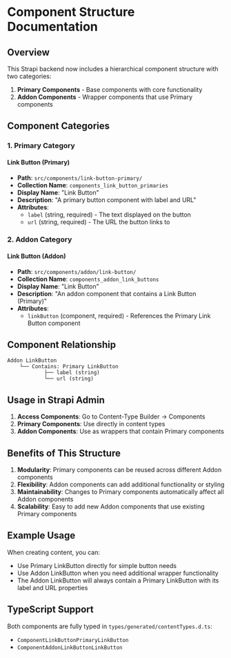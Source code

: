 # Component Structure Documentation

## Overview

This Strapi backend now includes a hierarchical component structure with two categories:

1. **Primary Components** - Base components with core functionality
2. **Addon Components** - Wrapper components that use Primary components

## Component Categories

### 1. Primary Category

#### Link Button (Primary)
- **Path**: `src/components/link-button-primary/`
- **Collection Name**: `components_link_button_primaries`
- **Display Name**: "Link Button"
- **Description**: "A primary button component with label and URL"
- **Attributes**:
  - `label` (string, required) - The text displayed on the button
  - `url` (string, required) - The URL the button links to

### 2. Addon Category

#### Link Button (Addon)
- **Path**: `src/components/addon/link-button/`
- **Collection Name**: `components_addon_link_buttons`
- **Display Name**: "Link Button"
- **Description**: "An addon component that contains a Link Button (Primary)"
- **Attributes**:
  - `linkButton` (component, required) - References the Primary Link Button component

## Component Relationship

```
Addon LinkButton
    └── Contains: Primary LinkButton
            ├── label (string)
            └── url (string)
```

## Usage in Strapi Admin

1. **Access Components**: Go to Content-Type Builder → Components
2. **Primary Components**: Use directly in content types
3. **Addon Components**: Use as wrappers that contain Primary components

## Benefits of This Structure

1. **Modularity**: Primary components can be reused across different Addon components
2. **Flexibility**: Addon components can add additional functionality or styling
3. **Maintainability**: Changes to Primary components automatically affect all Addon components
4. **Scalability**: Easy to add new Addon components that use existing Primary components

## Example Usage

When creating content, you can:
- Use Primary LinkButton directly for simple button needs
- Use Addon LinkButton when you need additional wrapper functionality
- The Addon LinkButton will always contain a Primary LinkButton with its label and URL properties

## TypeScript Support

Both components are fully typed in `types/generated/contentTypes.d.ts`:
- `ComponentLinkButtonPrimaryLinkButton`
- `ComponentAddonLinkButtonLinkButton`

